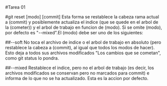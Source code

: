 #Tarea 01

#git reset [modo]  [commit]
Esta forma se restablece la cabeza rama actual a (commit) y posiblemente actualiza el indice (que se quede en el arbol de la (cometer)) y el arbol de trabajo en funcion de (modo). Si se omite (modo), por defecto es "--mixed".El (modo) debe ser uno de los siguientes:

##--soft
No toca el archivo de indice o el arbol de trabajo en absoluto (pero restablece la cabeza a (commit), al igual que todos los modos de hacer). Esto deja a todos sus archivos modificados "Los cambios que se cometan", como git status lo pondra.

##--mixed
Restablece el indice, pero no el arbol de trabajo (es decir, los archivos modificados se conservan pero no marcados para commit) e informa de lo que no se ha actualizado. Esta es la accion por defecto.

